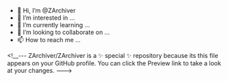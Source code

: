 - 👋 Hi, I’m @ZArchiver
- 👀 I’m interested in ...
- 🌱 I’m currently learning ...
- 💞️ I’m looking to collaborate on ...
- 📫 How to reach me ...

<!__---
ZArchiver/ZArchiver is a ✨ special ✨ repository because its this file appears on your GitHub profile.
You can click the Preview link to take a look at your changes.
--->
